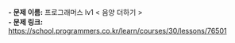 **- 문제 이름:** 프로그래머스 lv1 < 음양 더하기 >  
**- 문제 링크:** https://school.programmers.co.kr/learn/courses/30/lessons/76501
